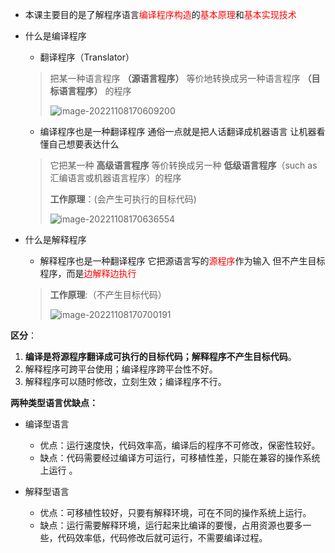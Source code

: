 * 本课主要目的是了解程序语言<font color='red'>编译程序构造</font>的<font color='red'>基本原理</font>和<font color='red'>基本实现技术</font>

* 什么是编译程序

  * 翻译程序（Translator）

  > 把某一种语言程序 **（源语言程序）** 等价地转换成另一种语言程序  **（目标语言程序）** 的程序 
  >
  > ![image-20221108170609200](https://typora-1309585281.cos.ap-guangzhou.myqcloud.com/img/image-20221108170609200.png)

  * 编译程序也是一种翻译程序  通俗一点就是把人话翻译成机器语言 让机器看懂自己想要表达什么

  >它把某一种 **高级语言程序** 等价转换成另一种 **低级语言程序**（such as 汇编语言或机器语言程序）的程序
  >
  >**工作原理**：(会产生可执行的目标代码)
  >
  >![image-20221108170636554](https://typora-1309585281.cos.ap-guangzhou.myqcloud.com/img/image-20221108170636554.png)

* 什么是解释程序

  * 解释程序也是一种翻译程序  它把源语言写的<font color='red'>源程序</font>作为输入 但不产生目标程序，而是<font color='red'>边解释边执行</font>

  >**工作原理**:（不产生目标代码）
  >
  >![image-20221108170700191](https://typora-1309585281.cos.ap-guangzhou.myqcloud.com/img/image-20221108170700191.png)

**区分**：

1. **编译是将源程序翻译成可执行的目标代码；解释程序不产生目标代码**。
2. 解释程序可跨平台使用；编译程序跨平台性不好。 
3. 解释程序可以随时修改，立刻生效；编译程序不行。

**两种类型语言优缺点：**

* 编译型语言
  * 优点：运行速度快，代码效率高，编译后的程序不可修改，保密性较好。
  * 缺点：代码需要经过编译方可运行，可移植性差，只能在兼容的操作系统上运行 。

* 解释型语言
  * 优点：可移植性较好，只要有解释环境，可在不同的操作系统上运行。
  * 缺点：运行需要解释环境，运行起来比编译的要慢，占用资源也要多一些，代码效率低，代码修改后就可运行，不需要编译过程。　　